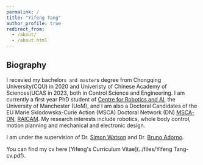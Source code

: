```yaml
---
permalink: /
title: "Yifeng Tang"
author_profile: true
redirect_from: 
  - /about/
  - /about.html
---
```

## Biography 
I recevied my bachelor`s and master`s degree from Chongqing University(CQU) in 2020 and Univeristy of Chinese Academy of Sciences(UCAS in 2023, both in Control Science and Engineering.  I am currently a first year PhD student of [Centre for Robotics and AI]((https://www.robotics.manchester.ac.uk/)), the University of Manchester (UoM), and I am also a Doctoral Candidates of the EU Marie Sklodowska-Curie Action (MSCA) Doctoral Network (DN) [MSCA-DN](https://marie-sklodowska-curie-actions.ec.europa.eu/actions/doctoral-networks), [RAICAM](www.raicam.eu). My research interests include robotics, whole body control, motion planning and mechanical and electronic design.

I am under the supervision of Dr. [Simon Watson](https://research.manchester.ac.uk/en/persons/simon.watson) and Dr. [Bruno Adorno](https://personalpages.manchester.ac.uk/staff/Bruno.Adorno/default.htm). 

You can find my cv here [Yifeng's Curriculum Vitae](../files/Yifeng Tang-cv.pdf).
